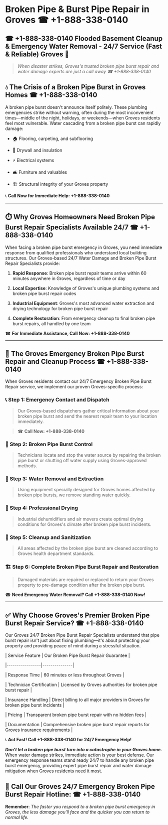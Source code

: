 # Broken Pipe & Burst Pipe Repair in Groves ☎ +1-888-338-0140  
## ☎ +1-888-338-0140 Flooded Basement Cleanup & Emergency Water Removal - 24/7 Service (Fast & Reliable) Groves 🚨  

> *When disaster strikes, Groves's trusted broken pipe burst repair and water damage experts are just a call away ☎ +1-888-338-0140*  

## 💧 The Crisis of a Broken Pipe Burst in Groves Homes ☎ +1-888-338-0140  

A broken pipe burst doesn't announce itself politely. These plumbing emergencies strike without warning, often during the most inconvenient times—middle of the night, holidays, or weekends—when Groves residents feel most vulnerable. Water cascading from a broken pipe burst can rapidly damage:  

* 🏠 Flooring, carpeting, and subflooring  
* 🧱 Drywall and insulation  
* ⚡ Electrical systems  
* 🛋️ Furniture and valuables  
* 🏗️ Structural integrity of your Groves property  

📞 **Call Now for Immediate Help: +1-888-338-0140**  

---  

## ⏱️ Why Groves Homeowners Need Broken Pipe Burst Repair Specialists Available 24/7 ☎ +1-888-338-0140  

When facing a broken pipe burst emergency in Groves, you need immediate response from qualified professionals who understand local building structures. Our Groves-based 24/7 Water Damage and Broken Pipe Burst Repair Specialists provide:  

1. **Rapid Response**: Broken pipe burst repair teams arrive within 60 minutes anywhere in Groves, regardless of time or day  
2. **Local Expertise**: Knowledge of Groves's unique plumbing systems and broken pipe burst repair codes  
3. **Industrial Equipment**: Groves's most advanced water extraction and drying technology for broken pipe burst repair  
4. **Complete Restoration**: From emergency cleanup to final broken pipe burst repairs, all handled by one team  

☎ **For Immediate Assistance, Call Now: +1-888-338-0140**  

---  

## 🔧 The Groves Emergency Broken Pipe Burst Repair and Cleanup Process ☎ +1-888-338-0140  

When Groves residents contact our 24/7 Emergency Broken Pipe Burst Repair service, we implement our proven Groves-specific process:  

### 📞 Step 1: Emergency Contact and Dispatch  
> Our Groves-based dispatchers gather critical information about your broken pipe burst and send the nearest repair team to your location immediately.  
> ☎ **Call Now: +1-888-338-0140**  

### 🚿 Step 2: Broken Pipe Burst Control  
> Technicians locate and stop the water source by repairing the broken pipe burst or shutting off water supply using Groves-approved methods.  

### 🌊 Step 3: Water Removal and Extraction  
> Using equipment specially designed for Groves homes affected by broken pipe bursts, we remove standing water quickly.  

### 💨 Step 4: Professional Drying  
> Industrial dehumidifiers and air movers create optimal drying conditions for Groves's climate after broken pipe burst incidents.  

### 🧼 Step 5: Cleanup and Sanitization  
> All areas affected by the broken pipe burst are cleaned according to Groves health department standards.  

### 🏗️ Step 6: Complete Broken Pipe Burst Repair and Restoration  
> Damaged materials are repaired or replaced to return your Groves property to pre-damage condition after the broken pipe burst.  

☎ **Need Emergency Water Removal? Call +1-888-338-0140 Now!**  

---  

## ✅ Why Choose Groves's Premier Broken Pipe Burst Repair Service? ☎ +1-888-338-0140  

Our Groves 24/7 Broken Pipe Burst Repair Specialists understand that pipe burst repair isn't just about fixing plumbing—it's about protecting your property and providing peace of mind during a stressful situation.  

| Service Feature | Our Broken Pipe Burst Repair Guarantee |  
|-----------------|---------------|  
| Response Time | 60 minutes or less throughout Groves |  
| Technician Certification | Licensed by Groves authorities for broken pipe burst repair |  
| Insurance Handling | Direct billing to all major providers in Groves for broken pipe burst incidents |  
| Pricing | Transparent broken pipe burst repair with no hidden fees |  
| Documentation | Comprehensive broken pipe burst repair reports for Groves insurance requirements |  

📞 **Act Fast! Call +1-888-338-0140 for 24/7 Emergency Help!**  

***Don't let a broken pipe burst turn into a catastrophe in your Groves home.*** When water damage strikes, immediate action is your best defense. Our emergency response teams stand ready 24/7 to handle any broken pipe burst emergency, providing expert pipe burst repair and water damage mitigation when Groves residents need it most.  

## 📱 Call Our Groves 24/7 Emergency Broken Pipe Burst Repair Hotline: ☎ +1-888-338-0140  

**Remember**: *The faster you respond to a broken pipe burst emergency in Groves, the less damage you'll face and the quicker you can return to normal life.*